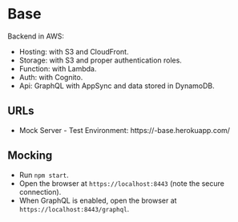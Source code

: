 # Base

Backend in AWS:
- Hosting: with S3 and CloudFront.
- Storage: with S3 and proper authentication roles.
- Function: with Lambda.
- Auth: with Cognito.
- Api: GraphQL with AppSync and data stored in DynamoDB.

## URLs
- Mock Server - Test Environment: https://<projectname>-base.herokuapp.com/

## Mocking

- Run `npm start`.
- Open the browser at `https://localhost:8443` (note the secure connection).
- When GraphQL is enabled, open the browser at `https://localhost:8443/graphql`.
